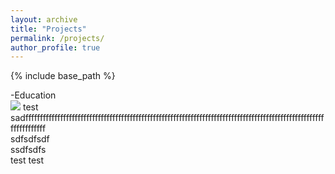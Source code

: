 ```yaml
---
layout: archive
title: "Projects"
permalink: /projects/
author_profile: true
---
```


{% include base_path %}

-Education
<br/><img src='/images/500x300.png'> test sadfffffffffffffffffffffffffffffffffffffffffffffffffffffffffffffffffffffffffffffffffffffffffffffffffffffffffffffffffff\
sdfsdfsdf\
ssdfsdfs\
test
test

